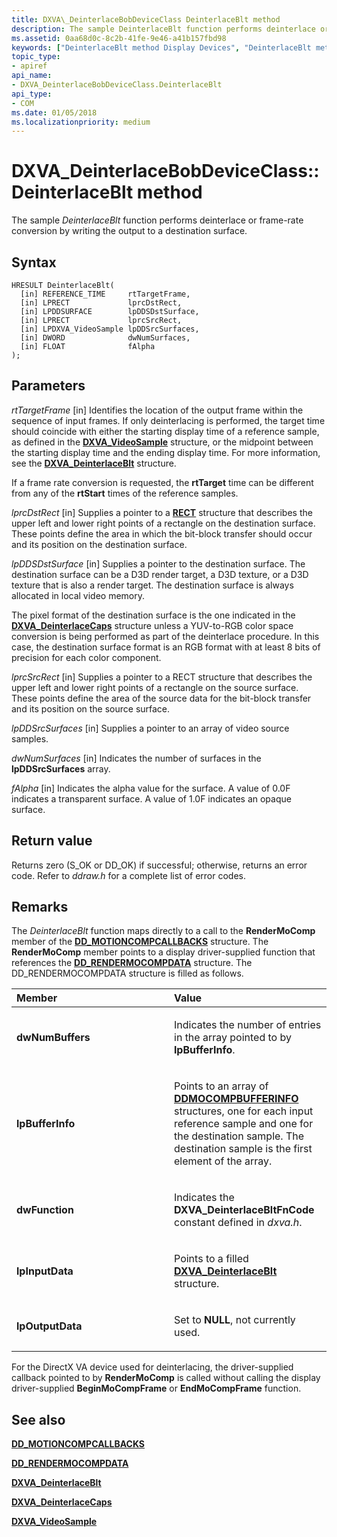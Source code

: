 ```yaml
---
title: DXVA\_DeinterlaceBobDeviceClass DeinterlaceBlt method
description: The sample DeinterlaceBlt function performs deinterlace or frame-rate conversion by writing the output to a destination surface.
ms.assetid: 0aa68d0c-8c2b-41fe-9e46-a41b157fbd98
keywords: ["DeinterlaceBlt method Display Devices", "DeinterlaceBlt method Display Devices , DXVA_DeinterlaceBobDeviceClass interface", "DXVA_DeinterlaceBobDeviceClass interface Display Devices , DeinterlaceBlt method"]
topic_type:
- apiref
api_name:
- DXVA_DeinterlaceBobDeviceClass.DeinterlaceBlt
api_type:
- COM
ms.date: 01/05/2018
ms.localizationpriority: medium
---
```


# DXVA\_DeinterlaceBobDeviceClass::DeinterlaceBlt method


The sample *DeinterlaceBlt* function performs deinterlace or frame-rate conversion by writing the output to a destination surface.

Syntax
------

```ManagedCPlusPlus
HRESULT DeinterlaceBlt(
  [in] REFERENCE_TIME     rtTargetFrame,
  [in] LPRECT             lprcDstRect,
  [in] LPDDSURFACE        lpDDSDstSurface,
  [in] LPRECT             lprcSrcRect,
  [in] LPDXVA_VideoSample lpDDSrcSurfaces,
  [in] DWORD              dwNumSurfaces,
  [in] FLOAT              fAlpha
);
```

Parameters
----------

*rtTargetFrame* \[in\]
Identifies the location of the output frame within the sequence of input frames. If only deinterlacing is performed, the target time should coincide with either the starting display time of a reference sample, as defined in the [**DXVA\_VideoSample**](/windows-hardware/drivers/ddi/dxva/ns-dxva-_dxva_videosample) structure, or the midpoint between the starting display time and the ending display time. For more information, see the [**DXVA\_DeinterlaceBlt**](/windows-hardware/drivers/ddi/dxva/ns-dxva-_dxva_deinterlaceblt) structure.

If a frame rate conversion is requested, the **rtTarget** time can be different from any of the **rtStart** times of the reference samples.

*lprcDstRect* \[in\]
Supplies a pointer to a [**RECT**](/windows/win32/api/windef/ns-windef-tagrect) structure that describes the upper left and lower right points of a rectangle on the destination surface. These points define the area in which the bit-block transfer should occur and its position on the destination surface.

*lpDDSDstSurface* \[in\]
Supplies a pointer to the destination surface. The destination surface can be a D3D render target, a D3D texture, or a D3D texture that is also a render target. The destination surface is always allocated in local video memory.

The pixel format of the destination surface is the one indicated in the [**DXVA\_DeinterlaceCaps**](/windows-hardware/drivers/ddi/dxva/ns-dxva-_dxva_deinterlacecaps) structure unless a YUV-to-RGB color space conversion is being performed as part of the deinterlace procedure. In this case, the destination surface format is an RGB format with at least 8 bits of precision for each color component.

*lprcSrcRect* \[in\]
Supplies a pointer to a RECT structure that describes the upper left and lower right points of a rectangle on the source surface. These points define the area of the source data for the bit-block transfer and its position on the source surface.

*lpDDSrcSurfaces* \[in\]
Supplies a pointer to an array of video source samples.

*dwNumSurfaces* \[in\]
Indicates the number of surfaces in the **lpDDSrcSurfaces** array.

*fAlpha* \[in\]
Indicates the alpha value for the surface. A value of 0.0F indicates a transparent surface. A value of 1.0F indicates an opaque surface.

Return value
------------

Returns zero (S\_OK or DD\_OK) if successful; otherwise, returns an error code. Refer to *ddraw.h* for a complete list of error codes.

Remarks
-------

The *DeinterlaceBlt* function maps directly to a call to the **RenderMoComp** member of the [**DD\_MOTIONCOMPCALLBACKS**](/windows/win32/api/ddrawint/ns-ddrawint-dd_motioncompcallbacks) structure. The **RenderMoComp** member points to a display driver-supplied function that references the [**DD\_RENDERMOCOMPDATA**](/windows/win32/api/ddrawint/ns-ddrawint-dd_rendermocompdata) structure. The DD\_RENDERMOCOMPDATA structure is filled as follows.

<table>
<colgroup>
<col width="50%" />
<col width="50%" />
</colgroup>
<thead>
<tr class="header">
<th align="left">Member</th>
<th align="left">Value</th>
</tr>
</thead>
<tbody>
<tr class="odd">
<td align="left"><p><strong>dwNumBuffers</strong></p></td>
<td align="left"><p>Indicates the number of entries in the array pointed to by <strong>lpBufferInfo</strong>.</p></td>
</tr>
<tr class="even">
<td align="left"><p><strong>lpBufferInfo</strong></p></td>
<td align="left"><p>Points to an array of <a href="/windows/win32/api/ddrawint/ns-ddrawint-ddmocompbufferinfo" data-raw-source="[&lt;strong&gt;DDMOCOMPBUFFERINFO&lt;/strong&gt;](/windows/win32/api/ddrawint/ns-ddrawint-_ddmocompbufferinfo)"><strong>DDMOCOMPBUFFERINFO</strong></a> structures, one for each input reference sample and one for the destination sample. The destination sample is the first element of the array.</p></td>
</tr>
<tr class="odd">
<td align="left"><p><strong>dwFunction</strong></p></td>
<td align="left"><p>Indicates the <strong>DXVA_DeinterlaceBltFnCode</strong> constant defined in <em>dxva.h</em>.</p></td>
</tr>
<tr class="even">
<td align="left"><p><strong>lpInputData</strong></p></td>
<td align="left"><p>Points to a filled <a href="/windows-hardware/drivers/ddi/dxva/ns-dxva-_dxva_deinterlaceblt" data-raw-source="[&lt;strong&gt;DXVA_DeinterlaceBlt&lt;/strong&gt;](/windows-hardware/drivers/ddi/dxva/ns-dxva-_dxva_deinterlaceblt)"><strong>DXVA_DeinterlaceBlt</strong></a> structure.</p></td>
</tr>
<tr class="odd">
<td align="left"><p><strong>lpOutputData</strong></p></td>
<td align="left"><p>Set to <strong>NULL</strong>, not currently used.</p></td>
</tr>
</tbody>
</table>

 

For the DirectX VA device used for deinterlacing, the driver-supplied callback pointed to by **RenderMoComp** is called without calling the display driver-supplied **BeginMoCompFrame** or **EndMoCompFrame** function.

## <span id="see_also"></span>See also


[**DD\_MOTIONCOMPCALLBACKS**](/windows/win32/api/ddrawint/ns-ddrawint-dd_motioncompcallbacks)

[**DD\_RENDERMOCOMPDATA**](/windows/win32/api/ddrawint/ns-ddrawint-dd_rendermocompdata)

[**DXVA\_DeinterlaceBlt**](/windows-hardware/drivers/ddi/dxva/ns-dxva-_dxva_deinterlaceblt)

[**DXVA\_DeinterlaceCaps**](/windows-hardware/drivers/ddi/dxva/ns-dxva-_dxva_deinterlacecaps)

[**DXVA\_VideoSample**](/windows-hardware/drivers/ddi/dxva/ns-dxva-_dxva_videosample)

